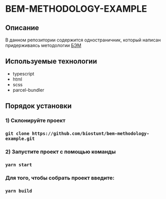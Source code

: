 # BEM-METHODOLOGY-EXAMPLE

## Описание

В данном репозитории содержится одностраничник, который написан придерживаясь методологии [БЭМ](https://ru.bem.info/methodology/)

## Используемые технологии

-   typescript
-   html
-   scss
-   parcel-bundler

## Порядок установки

### 1) Склонируйте проект

### `git clone https://github.com/biostunt/bem-methodology-example.git`

### 2) Запустите проект с помощью команды

### `yarn start`

### Для того, чтобы собрать проект введите:

### `yarn build`
